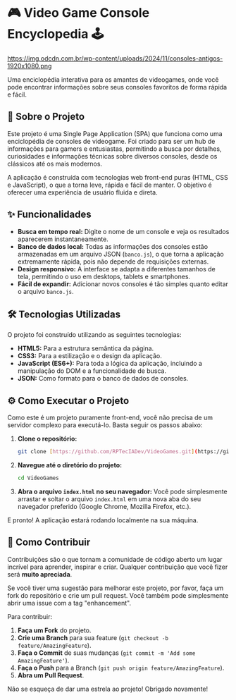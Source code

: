 # 🎮 Video Game Console Encyclopedia 🕹️

https://img.odcdn.com.br/wp-content/uploads/2024/11/consoles-antigos-1920x1080.png

Uma enciclopédia interativa para os amantes de videogames, onde você pode encontrar informações sobre seus consoles favoritos de forma rápida e fácil.

## 🚀 Sobre o Projeto

Este projeto é uma Single Page Application (SPA) que funciona como uma enciclopédia de consoles de videogame. Foi criado para ser um hub de informações para gamers e entusiastas, permitindo a busca por detalhes, curiosidades e informações técnicas sobre diversos consoles, desde os clássicos até os mais modernos.

A aplicação é construída com tecnologias web front-end puras (HTML, CSS e JavaScript), o que a torna leve, rápida e fácil de manter. O objetivo é oferecer uma experiência de usuário fluida e direta.

## ✨ Funcionalidades

* **Busca em tempo real:** Digite o nome de um console e veja os resultados aparecerem instantaneamente.
* **Banco de dados local:** Todas as informações dos consoles estão armazenadas em um arquivo JSON (`banco.js`), o que torna a aplicação extremamente rápida, pois não depende de requisições externas.
* **Design responsivo:** A interface se adapta a diferentes tamanhos de tela, permitindo o uso em desktops, tablets e smartphones.
* **Fácil de expandir:** Adicionar novos consoles é tão simples quanto editar o arquivo `banco.js`.

## 🛠️ Tecnologias Utilizadas

O projeto foi construído utilizando as seguintes tecnologias:

* **HTML5:** Para a estrutura semântica da página.
* **CSS3:** Para a estilização e o design da aplicação.
* **JavaScript (ES6+):** Para toda a lógica da aplicação, incluindo a manipulação do DOM e a funcionalidade de busca.
* **JSON:** Como formato para o banco de dados de consoles.

## ⚙️ Como Executar o Projeto

Como este é um projeto puramente front-end, você não precisa de um servidor complexo para executá-lo. Basta seguir os passos abaixo:

1.  **Clone o repositório:**
    ```bash
    git clone [https://github.com/RPTecIADev/VideoGames.git](https://github.com/RPTecIADev/VideoGames.git)
    ```
2.  **Navegue até o diretório do projeto:**
    ```bash
    cd VideoGames
    ```
3.  **Abra o arquivo `index.html` no seu navegador:**
    Você pode simplesmente arrastar e soltar o arquivo `index.html` em uma nova aba do seu navegador preferido (Google Chrome, Mozilla Firefox, etc.).

E pronto! A aplicação estará rodando localmente na sua máquina.

## 🤝 Como Contribuir

Contribuições são o que tornam a comunidade de código aberto um lugar incrível para aprender, inspirar e criar. Qualquer contribuição que você fizer será **muito apreciada**.

Se você tiver uma sugestão para melhorar este projeto, por favor, faça um fork do repositório e crie um pull request. Você também pode simplesmente abrir uma issue com a tag "enhancement".

Para contribuir:

1.  **Faça um Fork** do projeto.
2.  **Crie uma Branch** para sua feature (`git checkout -b feature/AmazingFeature`).
3.  **Faça o Commit** de suas mudanças (`git commit -m 'Add some AmazingFeature'`).
4.  **Faça o Push** para a Branch (`git push origin feature/AmazingFeature`).
5.  **Abra um Pull Request**.

Não se esqueça de dar uma estrela ao projeto! Obrigado novamente!
